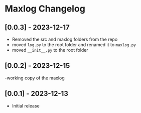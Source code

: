 # Maxlog Changelog


## [0.0.3] - 2023-12-17

- Removed the src and maxlog folders from the repo
- moved `log.py` to the root folder and renamed it to `maxlog.py`
- moved `__init__.py` to the root folder

## [0.0.2] - 2023-12-15

-working copy of the maxlog

## [0.0.1] - 2023-12-13

- Initial release
